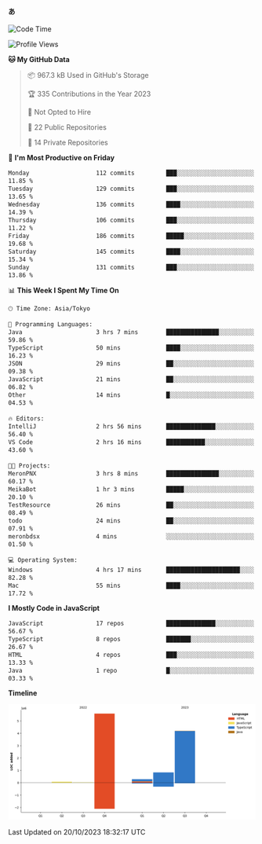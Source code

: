 #### あ

<!--START_SECTION:waka-->
![Code Time](http://img.shields.io/badge/Code%20Time-543%20hrs%202%20mins-blue)

![Profile Views](http://img.shields.io/badge/Profile%20Views-82-blue)

**🐱 My GitHub Data** 

> 📦 967.3 kB Used in GitHub's Storage 
 > 
> 🏆 335 Contributions in the Year 2023
 > 
> 🚫 Not Opted to Hire
 > 
> 📜 22 Public Repositories 
 > 
> 🔑 14 Private Repositories 
 > 
📅 **I'm Most Productive on Friday** 

```text
Monday                   112 commits         ███░░░░░░░░░░░░░░░░░░░░░░   11.85 % 
Tuesday                  129 commits         ███░░░░░░░░░░░░░░░░░░░░░░   13.65 % 
Wednesday                136 commits         ████░░░░░░░░░░░░░░░░░░░░░   14.39 % 
Thursday                 106 commits         ███░░░░░░░░░░░░░░░░░░░░░░   11.22 % 
Friday                   186 commits         █████░░░░░░░░░░░░░░░░░░░░   19.68 % 
Saturday                 145 commits         ████░░░░░░░░░░░░░░░░░░░░░   15.34 % 
Sunday                   131 commits         ███░░░░░░░░░░░░░░░░░░░░░░   13.86 % 
```


📊 **This Week I Spent My Time On** 

```text
🕑︎ Time Zone: Asia/Tokyo

💬 Programming Languages: 
Java                     3 hrs 7 mins        ███████████████░░░░░░░░░░   59.86 % 
TypeScript               50 mins             ████░░░░░░░░░░░░░░░░░░░░░   16.23 % 
JSON                     29 mins             ██░░░░░░░░░░░░░░░░░░░░░░░   09.38 % 
JavaScript               21 mins             ██░░░░░░░░░░░░░░░░░░░░░░░   06.82 % 
Other                    14 mins             █░░░░░░░░░░░░░░░░░░░░░░░░   04.53 % 

🔥 Editors: 
IntelliJ                 2 hrs 56 mins       ██████████████░░░░░░░░░░░   56.40 % 
VS Code                  2 hrs 16 mins       ███████████░░░░░░░░░░░░░░   43.60 % 

🐱‍💻 Projects: 
MeronPNX                 3 hrs 8 mins        ███████████████░░░░░░░░░░   60.17 % 
MeikaBot                 1 hr 3 mins         █████░░░░░░░░░░░░░░░░░░░░   20.10 % 
TestResource             26 mins             ██░░░░░░░░░░░░░░░░░░░░░░░   08.49 % 
todo                     24 mins             ██░░░░░░░░░░░░░░░░░░░░░░░   07.91 % 
meronbdsx                4 mins              ░░░░░░░░░░░░░░░░░░░░░░░░░   01.50 % 

💻 Operating System: 
Windows                  4 hrs 17 mins       █████████████████████░░░░   82.28 % 
Mac                      55 mins             ████░░░░░░░░░░░░░░░░░░░░░   17.72 % 
```

**I Mostly Code in JavaScript** 

```text
JavaScript               17 repos            ██████████████░░░░░░░░░░░   56.67 % 
TypeScript               8 repos             ███████░░░░░░░░░░░░░░░░░░   26.67 % 
HTML                     4 repos             ███░░░░░░░░░░░░░░░░░░░░░░   13.33 % 
Java                     1 repo              █░░░░░░░░░░░░░░░░░░░░░░░░   03.33 % 
```



**Timeline**

![Lines of Code chart](https://raw.githubusercontent.com/arutaka1220/arutaka1220/main/assets/bar_graph.png)


 Last Updated on 20/10/2023 18:32:17 UTC
<!--END_SECTION:waka-->
